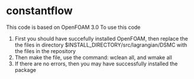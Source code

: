 # constantflow
This code is based on OpenFOAM 3.0
To use this code
1. First you should have succefully installed OpenFOAM, then replace the the files in directory $INSTALL_DIRECTORY/src/lagrangian/DSMC with the files in the repository
2. Then make the file, use the command: wclean all, and wmake all
3. If there are no errors, then you may have successfully installed the package
